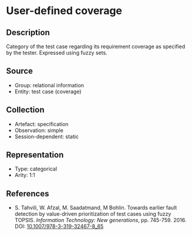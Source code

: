 # User-defined coverage

## Description

Category of the test case regarding its requirement coverage as specified by the tester. Expressed using fuzzy sets.

## Source

* Group: relational information
* Entity: test case (coverage)

## Collection

* Artefact: specification
* Observation: simple
* Session-dependent: static

## Representation

* Type: categorical
* Arity: 1:1

## References

* S. Tahvili, W. Afzal, M. Saadatmand, M Bohlin. Towards earlier fault detection by value-driven prioritization of test cases using fuzzy TOPSIS. *Information Technology: New generations*, pp. 745-759. 2016. DOI: [10.1007/978-3-319-32467-8_65](https://www.doi.org/10.1007/978-3-319-32467-8_65)
